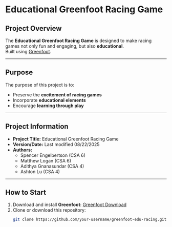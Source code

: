 # Educational Greenfoot Racing Game

## Project Overview

The **Educational Greenfoot Racing Game** is designed to make racing games not only fun and engaging, but also **educational**.  
Built using [Greenfoot](https://www.greenfoot.org/).

---

## Purpose
The purpose of this project is to:
- Preserve the **excitement of racing games** 
- Incorporate **educational elements** 
- Encourage **learning through play**

---

## Project Information
- **Project Title:** Educational Greenfoot Racing Game  
- **Version/Date:** Last modified 08/22/2025  
- **Authors:**  
  - Spencer Engelbertson (CSA 6)  
  - Matthew Logan (CSA 6)  
  - Adithya Gnanasundar (CSA 4)  
  - Ashton Lu (CSA 4)  

---

## How to Start
1. Download and install **Greenfoot**: [Greenfoot Download](https://www.greenfoot.org/download)  
2. Clone or download this repository:
   ```bash
   git clone https://github.com/your-username/greenfoot-edu-racing.git
